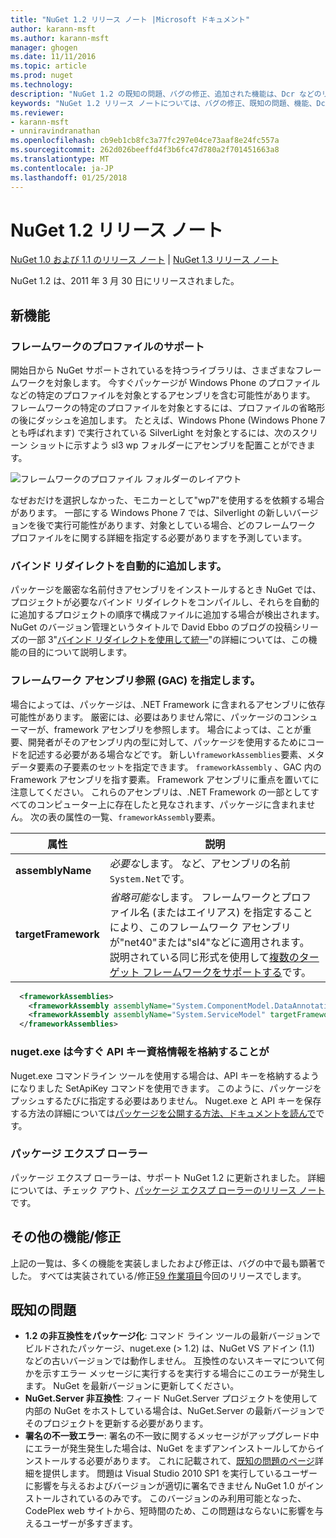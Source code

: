 ```yaml
---
title: "NuGet 1.2 リリース ノート |Microsoft ドキュメント"
author: karann-msft
ms.author: karann-msft
manager: ghogen
ms.date: 11/11/2016
ms.topic: article
ms.prod: nuget
ms.technology: 
description: "NuGet 1.2 の既知の問題、バグの修正、追加された機能は、Dcr などのリリース ノートです。"
keywords: "NuGet 1.2 リリース ノートについては、バグの修正、既知の問題、機能、Dcr を追加します。"
ms.reviewer:
- karann-msft
- unniravindranathan
ms.openlocfilehash: cb9eb1cb8fc3a77fc297e04ce73aaf8e24fc557a
ms.sourcegitcommit: 262d026beeffd4f3b6fc47d780a2f701451663a8
ms.translationtype: MT
ms.contentlocale: ja-JP
ms.lasthandoff: 01/25/2018
---
```

# <a name="nuget-12-release-notes"></a>NuGet 1.2 リリース ノート

[NuGet 1.0 および 1.1 のリリース ノート](../release-notes/nuget-1.1.md) | [NuGet 1.3 リリース ノート](../release-notes/nuget-1.3.md)

NuGet 1.2 は、2011 年 3 月 30 日にリリースされました。

## <a name="new-features"></a>新機能

### <a name="framework-profile-support"></a>フレームワークのプロファイルのサポート

開始日から NuGet サポートされているを持つライブラリは、さまざまなフレームワークを対象します。 今すぐパッケージが Windows Phone のプロファイルなどの特定のプロファイルを対象とするアセンブリを含む可能性があります。 フレームワークの特定のプロファイルを対象とするには、プロファイルの省略形の後にダッシュを追加します。 たとえば、Windows Phone (Windows Phone 7 とも呼ばれます) で実行されている SilverLight を対象とするには、次のスクリーン ショットに示すよう sl3 wp フォルダーにアセンブリを配置ことができます。

![フレームワークのプロファイル フォルダーのレイアウト](./media/framework-profile-support.png)

なぜおだけを選択しなかった、モニカーとして"wp7"を使用するを依頼する場合があります。 一部にする Windows Phone 7 では、Silverlight の新しいバージョンを後で実行可能性があります、対象としている場合、どのフレームワーク プロファイルをに関する詳細を指定する必要がありますを予測しています。

### <a name="automatically-add-binding-redirects"></a>バインド リダイレクトを自動的に追加します。

パッケージを厳密な名前付きアセンブリをインストールするとき NuGet では、プロジェクトが必要なバインド リダイレクトをコンパイルし、それらを自動的に追加するプロジェクトの順序で構成ファイルに追加する場合が検出されます。 NuGet のバージョン管理というタイトルで David Ebbo のブログの投稿シリーズの一部 3"[バインド リダイレクトを使用して統一](http://blog.davidebbo.com/2011/01/nuget-versioning-part-3-unification-via.html)"の詳細については、この機能の目的について説明します。

<a name="framework-assembly-refs"></a>

### <a name="specifying-framework-assembly-references-gac"></a>フレームワーク アセンブリ参照 (GAC) を指定します。

場合によっては、パッケージは、.NET Framework に含まれるアセンブリに依存可能性があります。 厳密には、必要はありません常に、パッケージのコンシューマーが、framework アセンブリを参照します。 場合によっては、ことが重要、開発者がそのアセンブリ内の型に対して、パッケージを使用するためにコードを記述する必要がある場合などです。 新しい`frameworkAssemblies`要素、メタデータ要素の子要素のセットを指定できます。 `frameworkAssembly` 、GAC 内の Framework アセンブリを指す要素。 Framework アセンブリに重点を置いてに注意してください。
これらのアセンブリは、.NET Framework の一部としてすべてのコンピューター上に存在したと見なされます、パッケージに含まれません。 次の表の属性の一覧、`frameworkAssembly`要素。


|属性 |説明|
|----------------|-----------|
|**assemblyName**|*必要な*します。 など、アセンブリの名前`System.Net`です。|
|**targetFramework**|*省略可能な*します。 フレームワークとプロファイル名 (またはエイリアス) を指定することにより、このフレームワーク アセンブリが"net40"または"sl4"などに適用されます。 説明されている同じ形式を使用して[複数のターゲット フレームワークをサポートする](../create-packages/supporting-multiple-target-frameworks.md)です。|

```xml
  <frameworkAssemblies>
    <frameworkAssembly assemblyName="System.ComponentModel.DataAnnotations" targetFramework="net40" />
    <frameworkAssembly assemblyName="System.ServiceModel" targetFramework="net40" />
  </frameworkAssemblies>
```

### <a name="nugetexe-now-is-able-to-store-api-key-credentials"></a>nuget.exe は今すぐ API キー資格情報を格納することが

Nuget.exe コマンドライン ツールを使用する場合は、API キーを格納するようになりました SetApiKey コマンドを使用できます。 このように、パッケージをプッシュするたびに指定する必要はありません。 Nuget.exe と API キーを保存する方法の詳細については[パッケージを公開する方法、ドキュメントを読んで](../create-packages/publish-a-package.md)です。

### <a name="package-explorer"></a>パッケージ エクスプ ローラー
パッケージ エクスプ ローラーは、サポート NuGet 1.2 に更新されました。 詳細については、チェック アウト、[パッケージ エクスプ ローラーのリリース ノート](http://nuget.codeplex.com/wikipage?title=New%20features%20in%20NuGet%20Package%20Explorer%201.0)です。

## <a name="other-featuresfixes"></a>その他の機能/修正

上記の一覧は、多くの機能を実装しましたおよび修正は、バグの中で最も顕著でした。 すべては実装されている/修正[59 作業項目](http://nuget.codeplex.com/workitem/list/advanced?keyword=&status=All&type=All&priority=All&release=NuGet%201.2&assignedTo=All&component=All&sortField=Votes&sortDirection=Descending&page=0)今回のリリースでします。

## <a name="known-issues"></a>既知の問題

* **1.2 の非互換性をパッケージ化**: コマンド ライン ツールの最新バージョンでビルドされたパッケージ、nuget.exe (> 1.2) は、NuGet VS アドイン (1.1) などの古いバージョンでは動作しません。 互換性のないスキーマについて何かを示すエラー メッセージに実行するを実行する場合にこのエラーが発生します。 NuGet を最新バージョンに更新してください。
* **NuGet.Server 非互換性**: フィード NuGet.Server プロジェクトを使用して内部の NuGet をホストしている場合は、NuGet.Server の最新バージョンでそのプロジェクトを更新する必要があります。
* **署名の不一致エラー**: 署名の不一致に関するメッセージがアップグレード中にエラーが発生発生した場合は、NuGet をまずアンインストールしてからインストールする必要があります。 これに記載されて、[既知の問題のページ](../release-notes/Known-Issues.md)詳細を提供します。 問題は Visual Studio 2010 SP1 を実行しているユーザーに影響を与えるおよびバージョンが適切に署名できません NuGet 1.0 がインストールされているのみです。 このバージョンのみ利用可能となった、CodePlex web サイトから、短時間のため、この問題はならないに影響を与えるユーザーが多すぎます。